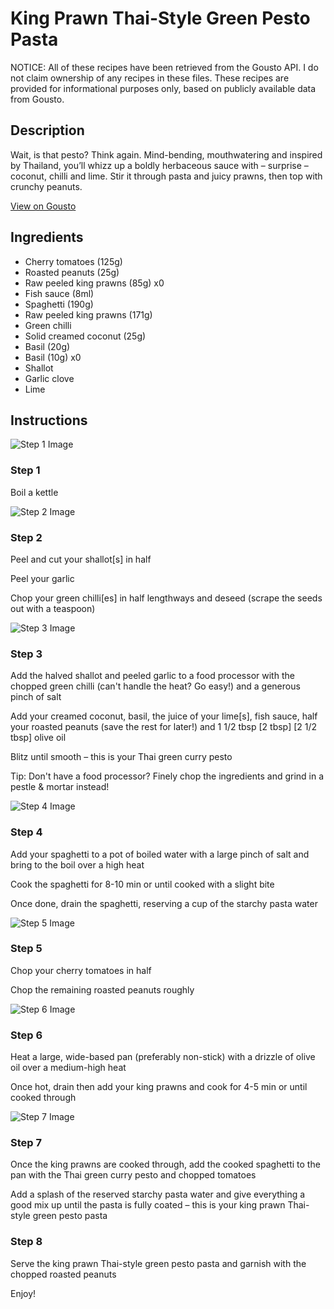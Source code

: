 # King Prawn Thai-Style Green Pesto Pasta

NOTICE: All of these recipes have been retrieved from the Gousto API. I do not claim ownership of any recipes in these files. These recipes are provided for informational purposes only, based on publicly available data from Gousto.

## Description

Wait, is that pesto? Think again. Mind-bending, mouthwatering and inspired by Thailand, you’ll whizz up a boldly herbaceous sauce with – surprise – coconut, chilli and lime. Stir it through pasta and juicy prawns, then top with crunchy peanuts.

[View on Gousto](https://www.gousto.co.uk/recipes/cookbook/king-prawn-thai-green-curry-x-pesto-pasta)

## Ingredients

- Cherry tomatoes (125g)
- Roasted peanuts (25g)
- Raw peeled king prawns (85g) x0
- Fish sauce (8ml)
- Spaghetti (190g)
- Raw peeled king prawns (171g)
- Green chilli
- Solid creamed coconut (25g)
- Basil (20g)
- Basil (10g) x0
- Shallot
- Garlic clove
- Lime

## Instructions

![Step 1 Image](https://production-media.gousto.co.uk/cms/recipe-step-image/step-1-1660736571818-x200.jpg)

### Step 1

Boil a kettle

![Step 2 Image](https://production-media.gousto.co.uk/cms/recipe-step-image/step-2-1660736576098-x200.jpg)

### Step 2

Peel and cut your shallot[s]<span class="text-danger"> </span>in half

Peel your garlic

Chop your green chilli[es] in half lengthways and deseed (scrape the seeds out with a teaspoon)

![Step 3 Image](https://production-media.gousto.co.uk/cms/recipe-step-image/step-3-1660736580070-x200.jpg)

### Step 3

Add the halved shallot and peeled garlic to a food processor with the chopped green chilli (can't handle the heat? Go easy!) and a generous pinch of salt

Add your creamed coconut, basil, the juice of your lime[s], fish sauce, half your roasted peanuts (save the rest for later!) and 1 1/2 tbsp<span class="text-purple"> [2 tbsp]</span> <span class="text-danger">[2 1/2 tbsp] </span>olive oil

Blitz until smooth – this is your Thai green curry pesto

Tip: Don't have a food processor? Finely chop the ingredients and grind in a pestle & mortar instead!

![Step 4 Image](https://production-media.gousto.co.uk/cms/recipe-step-image/step-4-1660736588147-x200.jpg)

### Step 4

Add your spaghetti to a pot of boiled water with a large pinch of salt and bring to the boil over a high heat

Cook the spaghetti for 8-10 min or until cooked with a slight bite

Once done, drain the spaghetti, reserving a cup of the starchy pasta water

![Step 5 Image](https://production-media.gousto.co.uk/cms/recipe-step-image/step-5-1660736594460-x200.jpg)

### Step 5

Chop your cherry tomatoes in half

Chop the remaining roasted peanuts roughly

![Step 6 Image](https://production-media.gousto.co.uk/cms/recipe-step-image/step-6-1660736598742-x200.jpg)

### Step 6

Heat a large, wide-based pan (preferably non-stick) with a drizzle of olive oil over a medium-high heat

Once hot, drain then add your king prawns and cook for 4-5 min or until cooked through

![Step 7 Image](https://production-media.gousto.co.uk/cms/recipe-step-image/step-7-1660736604248-x200.jpg)

### Step 7

Once the king prawns are cooked through, add the cooked spaghetti to the pan with the Thai green curry pesto and chopped tomatoes

Add a splash of the reserved starchy pasta water and give everything a good mix up until the pasta is fully coated – this is your king prawn Thai-style green pesto pasta

### Step 8

Serve the king prawn Thai-style green pesto pasta and garnish with the chopped roasted peanuts

Enjoy!

